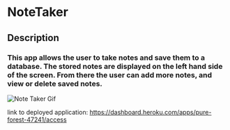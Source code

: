 # NoteTaker

## Description

### This app allows the user to take notes and save them to a database. The stored notes are displayed on the left hand side of the screen. From there the user can add more notes, and view or delete saved notes. 

![Note Taker Gif](assets/noteTaker.gif)

link to deployed application: https://dashboard.heroku.com/apps/pure-forest-47241/access
